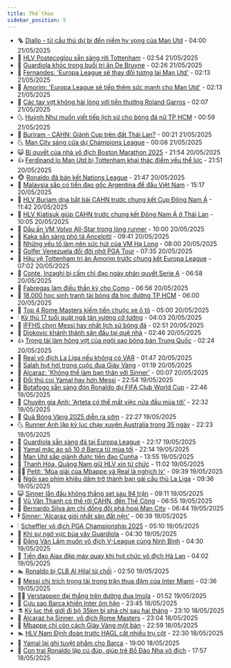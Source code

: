 ```yaml
---
title: Thể thao
sidebar_position: 5
---
```


<!-- vnexpress-the-thao:START -->
- 🪜 [Diallo - từ cầu thủ dự bị đến niềm hy vọng của Man Utd](https://vnexpress.net/diallo-tu-cau-thu-du-bi-den-niem-hy-vong-cua-man-utd-4888506.html) - 04:00 21/05/2025
- 🦩 [HLV Postecoglou sẵn sàng rời Tottenham](https://vnexpress.net/hlv-postecoglou-san-sang-roi-tottenham-4888617.html) - 02:54 21/05/2025
- 🧰 [Guardiola khóc trong buổi tri ân De Bruyne](https://vnexpress.net/guardiola-khoc-trong-buoi-tri-an-de-bruyne-4888575.html) - 02:26 21/05/2025
- 🤗 [Fernandes: &#39;Europa League sẽ thay đổi tương lai Man Utd&#39;](https://vnexpress.net/fernandes-europa-league-se-thay-doi-tuong-lai-man-utd-4888581.html) - 02:13 21/05/2025
- 🥳 [Amorim: &#39;Europa League sẽ tiếp thêm sức mạnh cho Man Utd&#39;](https://vnexpress.net/amorim-europa-league-se-tiep-them-suc-manh-cho-man-utd-4888539.html) - 02:13 21/05/2025
- 🦣 [Các tay vợt không hài lòng với tiền thưởng Roland Garros](https://vnexpress.net/cac-tay-vot-khong-hai-long-voi-tien-thuong-roland-garros-4888563.html) - 02:07 21/05/2025
- 🌜 [Huỳnh Như muốn viết tiếp lịch sử cho bóng đá nữ TP HCM](https://vnexpress.net/huynh-nhu-muon-viet-tiep-lich-su-cho-bong-da-nu-tp-hcm-4888540.html) - 00:59 21/05/2025
- 🫶 [Buriram - CAHN: Giành Cup trên đất Thái Lan?](https://vnexpress.net/buriram-cahn-gianh-cup-tren-dat-thai-lan-4888508.html) - 00:21 21/05/2025
- 🌜 [Man City sáng cửa dự Champions League](https://vnexpress.net/man-city-sang-cua-du-champions-league-4888514.html) - 00:08 21/05/2025
- 😺 [Bí quyết của nhà vô địch Boston Marathon 2025](https://vnexpress.net/bi-quyet-cua-nha-vo-dich-boston-marathon-2025-4888504.html) - 21:54 20/05/2025
- 👍 [Ferdinand lo Man Utd bị Tottenham khai thác điểm yếu thể lực](https://vnexpress.net/ferdinand-lo-man-utd-bi-tottenham-khai-thac-diem-yeu-the-luc-4888503.html) - 21:51 20/05/2025
- 🐵 [Ronaldo đá bán kết Nations League](https://vnexpress.net/ronaldo-da-ban-ket-nations-league-4888500.html) - 21:47 20/05/2025
- 💫 [Malaysia sắp có tiền đạo gốc Argentina để đấu Việt Nam](https://vnexpress.net/malaysia-sap-co-tien-dao-goc-argentina-de-dau-viet-nam-4888466.html) - 15:17 20/05/2025
- 🦆 [HLV Buriam dọa bắt bài CAHN trước chung kết Cup Đông Nam Á](https://vnexpress.net/hlv-buriam-doa-bat-bai-cahn-truoc-chung-ket-cup-dong-nam-a-4888379.html) - 11:42 20/05/2025
- 🙉 [HLV Kiatisuk giúp CAHN trước chung kết Đông Nam Á ở Thái Lan](https://vnexpress.net/hlv-kiatisuk-giup-cahn-truoc-chung-ket-dong-nam-a-o-thai-lan-4888376.html) - 10:05 20/05/2025
- 📝 [Dấu ấn VM Volvo All-Star trong lòng runner](https://vnexpress.net/dau-an-vm-volvo-all-star-trong-long-runner-4888383.html) - 10:00 20/05/2025
- 💯 [Kaka sẵn sàng phò tá Ancelotti](https://vnexpress.net/kaka-san-sang-pho-ta-ancelotti-4888395.html) - 09:41 20/05/2025
- 🌈 [Những yếu tố làm nên sức hút của VM Hạ Long](https://vnexpress.net/nhung-yeu-to-lam-nen-suc-hut-cua-vm-ha-long-4888100.html) - 08:00 20/05/2025
- 🦩 [Golfer Venezuela đổi đời nhờ PGA Tour](https://vnexpress.net/golfer-venezuela-doi-doi-nho-pga-tour-4886598.html) - 07:35 20/05/2025
- 🐲 [Hậu vệ Tottenham tri ân Amorim trước chung kết Europa League](https://vnexpress.net/hau-ve-tottenham-tri-an-amorim-truoc-chung-ket-europa-league-4888178.html) - 07:02 20/05/2025
- 🌁 [Conte, Inzaghi bị cấm chỉ đạo ngày phán quyết Serie A](https://vnexpress.net/conte-inzaghi-bi-cam-chi-dao-ngay-phan-quyet-serie-a-4888256.html) - 06:58 20/05/2025
- 💯 [Fabregas làm điều thần kỳ cho Como](https://vnexpress.net/fabregas-lam-dieu-than-ky-cho-como-4888265.html) - 06:56 20/05/2025
- 🌝 [18.000 học sinh tranh tài bóng đá học đường TP HCM](https://vnexpress.net/18-000-hoc-sinh-tranh-tai-bong-da-hoc-duong-tp-hcm-4888255.html) - 06:00 20/05/2025
- 🤖 [Top 4 Rome Masters kiếm tiền chuộc xe ô tô](https://vnexpress.net/top-4-rome-masters-kiem-tien-chuoc-xe-o-to-4888168.html) - 05:00 20/05/2025
- 🕯 [Kỳ thủ 17 tuổi quật ngã tân vương cờ tướng](https://vnexpress.net/ky-thu-17-tuoi-quat-nga-tan-vuong-co-tuong-4888180.html) - 04:03 20/05/2025
- 🧰 [IFFHS chọn Messi hay nhất lịch sử bóng đá](https://vnexpress.net/iffhs-chon-messi-hay-nhat-lich-su-bong-da-4888063.html) - 02:51 20/05/2025
- 🥳 [Djokovic khánh thành sân đấu tại quê nhà](https://vnexpress.net/djokovic-khanh-thanh-san-dau-tai-que-nha-4888143.html) - 02:46 20/05/2025
- 👍 [Trọng tài làm hỏng vợt của ngôi sao bóng bàn Trung Quốc](https://vnexpress.net/trong-tai-lam-hong-vot-cua-ngoi-sao-bong-ban-trung-quoc-4888103.html) - 02:24 20/05/2025
- 💪 [Real vô địch La Liga nếu không có VAR](https://vnexpress.net/real-vo-dich-la-liga-neu-khong-co-var-4888053.html) - 01:47 20/05/2025
- 👹 [Salah hụt hơi trong cuộc đua Giày Vàng](https://vnexpress.net/salah-hut-hoi-trong-cuoc-dua-giay-vang-4888066.html) - 01:19 20/05/2025
- 🧰 [Alcaraz: &#39;Không thể làm bạn thân với Sinner&#39;](https://vnexpress.net/alcaraz-khong-the-lam-ban-than-voi-sinner-4888060.html) - 00:07 20/05/2025
- 🚀 [Đối thủ coi Yamal hay hơn Messi](https://vnexpress.net/doi-thu-coi-yamal-hay-hon-messi-4888048.html) - 22:54 19/05/2025
- 🎃 [Botafogo sẵn sàng đón Ronaldo dự FIFA Club World Cup](https://vnexpress.net/botafogo-san-sang-don-ronaldo-du-fifa-club-world-cup-4888052.html) - 22:46 19/05/2025
- 🧰 [Chuyên gia Anh: &#39;Arteta có thể mất việc nửa đầu mùa tới&#39;](https://vnexpress.net/chuyen-gia-anh-arteta-co-the-mat-viec-nua-dau-mua-toi-4888032.html) - 22:32 19/05/2025
- 👀 [Quả Bóng Vàng 2025 diễn ra sớm](https://vnexpress.net/qua-bong-vang-2025-dien-ra-som-4888046.html) - 22:27 19/05/2025
- 🌜 [Runner Anh lập kỷ lục chạy xuyên Australia trong 35 ngày](https://vnexpress.net/runner-anh-lap-ky-luc-chay-xuyen-australia-trong-35-ngay-4888039.html) - 22:23 19/05/2025
- 🫶 [Guardiola sẵn sàng đá tại Europa League](https://vnexpress.net/guardiola-san-sang-da-tai-europa-league-4888036.html) - 22:17 19/05/2025
- 🦄 [Yamal mặc áo số 10 ở Barca từ mùa tới](https://vnexpress.net/yamal-mac-ao-so-10-o-barca-tu-mua-toi-4888050.html) - 22:14 19/05/2025
- 🥳 [Man Utd sắp giành được tiền đạo Cunha](https://vnexpress.net/man-utd-sap-gianh-duoc-tien-dao-cunha-4888017.html) - 13:55 19/05/2025
- 🐲 [Thanh Hóa, Quảng Nam giữ HLV xin từ chức](https://vnexpress.net/thanh-hoa-quang-nam-giu-hlv-xin-tu-chuc-4887975.html) - 11:02 19/05/2025
- 🧑‍🏫 [Petit: &#39;Mùa giải của Mbappe và Real là nghịch lý&#39;](https://vnexpress.net/petit-mua-giai-cua-mbappe-va-real-la-nghich-ly-4887952.html) - 09:39 19/05/2025
- 🤔 [Ngôi sao phim khiêu dâm trở thành bạn gái cầu thủ La Liga](https://vnexpress.net/ngoi-sao-phim-khieu-dam-tro-thanh-ban-gai-cau-thu-la-liga-4887915.html) - 09:36 19/05/2025
- 😺 [Sinner lần đầu không thắng set sau 94 trận](https://vnexpress.net/sinner-lan-dau-khong-thang-set-sau-94-tran-4887924.html) - 09:11 19/05/2025
- 💪 [Vũ Văn Thanh có thể rời CAHN, đến Thể Công](https://vnexpress.net/vu-van-thanh-co-the-roi-cahn-den-the-cong-4887805.html) - 06:55 19/05/2025
- 💼 [Bernardo Silva ám chỉ đồng đội phá hoại Man City](https://vnexpress.net/bernardo-silva-am-chi-dong-doi-pha-hoai-man-city-4887797.html) - 06:44 19/05/2025
- 🕴 [Sinner: &#39;Alcaraz giỏi nhất sân đất nện&#39;](https://vnexpress.net/sinner-alcaraz-gioi-nhat-san-dat-nen-4887807.html) - 06:39 19/05/2025
- 🕯 [Scheffler vô địch PGA Championship 2025](https://vnexpress.net/scheffler-vo-dich-pga-championship-2025-4882722.html) - 05:10 19/05/2025
- 📝 [Khi sự ngờ vực bủa vây Guardiola](https://vnexpress.net/khi-su-ngo-vuc-bua-vay-guardiola-4887402.html) - 04:30 19/05/2025
- 🧐 [Đặng Văn Lâm muốn vô địch V-League cùng Ninh Bình](https://vnexpress.net/dang-van-lam-muon-vo-dich-v-league-cung-ninh-binh-4887480.html) - 04:30 19/05/2025
- 🙉 [Tiền đạo Ajax đập máy quay khi hụt chức vô địch Hà Lan](https://vnexpress.net/tien-dao-ajax-dap-may-quay-khi-hut-chuc-vo-dich-ha-lan-4887751.html) - 04:02 19/05/2025
- 🏊 [Ronaldo bị CLB Al Hilal từ chối](https://vnexpress.net/ronaldo-bi-clb-al-hilal-tu-choi-4887615.html) - 02:50 19/05/2025
- 🌊 [Messi chỉ trích trọng tài trong trận thua đậm của Inter Miami](https://vnexpress.net/messi-chi-trich-trong-tai-trong-tran-thua-dam-cua-inter-miami-4887661.html) - 02:36 19/05/2025
- 👨‍🏫 [Verstappen đại thắng trên đường đua Imola](https://vnexpress.net/verstappen-dai-thang-tren-duong-dua-imola-4887596.html) - 01:52 19/05/2025
- 🥷 [Cựu sao Barca khiến Inter ôm hận](https://vnexpress.net/cuu-sao-barca-khien-inter-om-han-4887560.html) - 23:45 18/05/2025
- ⚗️ [Kỷ lục thế giới đi bộ 35km bị phá chỉ sau hai tháng](https://vnexpress.net/ky-luc-the-gioi-di-bo-35km-bi-pha-chi-sau-hai-thang-4887562.html) - 23:10 18/05/2025
- 🌮 [Alcaraz hạ Sinner, vô địch Rome Masters](https://vnexpress.net/alcaraz-ha-sinner-vo-dich-rome-masters-4887561.html) - 23:04 18/05/2025
- 🤩 [Mbappe chỉ còn cách Giày Vàng một bàn](https://vnexpress.net/mbappe-chi-con-cach-giay-vang-mot-ban-4887551.html) - 22:59 18/05/2025
- 🏊 [HLV Nam Định đoán trước HAGL cất nhiều trụ cột](https://vnexpress.net/hlv-nam-dinh-doan-truoc-hagl-cat-nhieu-tru-cot-4887540.html) - 22:30 18/05/2025
- 🐎 [Yamal lại ghi tuyệt phẩm cho Barca](https://vnexpress.net/yamal-lai-ghi-tuyet-pham-cho-barca-4887547.html) - 19:00 18/05/2025
- 💫 [Con trai Ronaldo lập cú đúp, giúp trẻ Bồ Đào Nha vô địch](https://vnexpress.net/con-trai-ronaldo-lap-cu-dup-giup-tre-bo-dao-nha-vo-dich-4887546.html) - 17:57 18/05/2025<!-- vnexpress-the-thao:END -->
